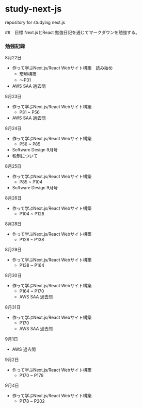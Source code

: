 # study-next-js
repository for studying next.js


##　目標
Next.jsとReact
勉強日記を通じてマークダウンを勉強する。


### 勉強記録
8月22日
- 作って学ぶNext.js/React Webサイト構築　読み始め
    - 環境構築
    - 〜P31
- AWS SAA 過去問

8月23日
- 作って学ぶNext.js/React Webサイト構築
    - P31 ~ P56
- AWS SAA 過去問

8月24日
- 作って学ぶNext.js/React Webサイト構築
    - P56 ~ P85
- Software Design 9月号
- 税制について

8月25日
- 作って学ぶNext.js/React Webサイト構築
    - P85 ~ P104
- Software Design 9月号

8月26日
- 作って学ぶNext.js/React Webサイト構築
    - P104 ~ P128

8月28日
- 作って学ぶNext.js/React Webサイト構築
    - P128 ~ P138

8月29日
- 作って学ぶNext.js/React Webサイト構築
    - P138 ~ P164

8月30日
- 作って学ぶNext.js/React Webサイト構築
    - P164 ~ P170
    - AWS SAA 過去問

8月31日
- 作って学ぶNext.js/React Webサイト構築
    - P170
    - AWS SAA 過去問

9月1日
- AWS 過去問

9月2日
- 作って学ぶNext.js/React Webサイト構築
    - P170 ~ P178

9月4日
- 作って学ぶNext.js/React Webサイト構築
    - P178 ~ P202

